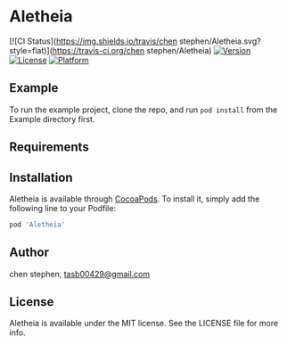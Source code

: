 # Aletheia

[![CI Status](https://img.shields.io/travis/chen stephen/Aletheia.svg?style=flat)](https://travis-ci.org/chen stephen/Aletheia)
[![Version](https://img.shields.io/cocoapods/v/Aletheia.svg?style=flat)](https://cocoapods.org/pods/Aletheia)
[![License](https://img.shields.io/cocoapods/l/Aletheia.svg?style=flat)](https://cocoapods.org/pods/Aletheia)
[![Platform](https://img.shields.io/cocoapods/p/Aletheia.svg?style=flat)](https://cocoapods.org/pods/Aletheia)

## Example

To run the example project, clone the repo, and run `pod install` from the Example directory first.

## Requirements

## Installation

Aletheia is available through [CocoaPods](https://cocoapods.org). To install
it, simply add the following line to your Podfile:

```ruby
pod 'Aletheia'
```

## Author

chen stephen, tasb00429@gmail.com

## License

Aletheia is available under the MIT license. See the LICENSE file for more info.

